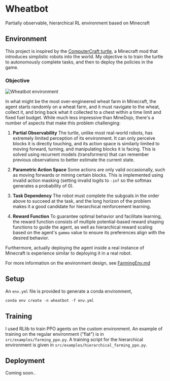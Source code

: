 # Wheatbot

Partially observable, hierarchical RL environment based on Minecraft

## Environment

This project is inspired by the [ComputerCraft turtle](https://www.computercraft.info/wiki/Turtle), a
Minecraft mod that introduces simplistic robots into the world. My objective is to train the turtle
to autonomously complete tasks, and then to deploy the policies in the game.

### Objective

![Wheatbot environment](https://user-images.githubusercontent.com/38408451/229688875-696af56c-64de-41c8-8644-a0c79260e6ff.png)

In what might be the most over-engineered wheat farm in Minecraft, the agent starts randomly on a wheat farm,
and it must navigate to the wheat, collect it, and bring back what it collected to a chest within a time limit
and fixed fuel budget. While much less impressive than MineDojo, there's a number of aspects that make this problem challenging:

1. **Partial Observability** The turtle, unlike most real-world robots, has extremely limited perception of its environment. It can only perceive blocks it is directly touching, and its action space is similarly limited to moving forward, turning, and manipulating blocks it is facing. This is solved using recurrent models (transformers) that can remember previous observations to better estimate the current state.

2. **Parametric Action Space** Some actions are only valid occasionally, such as moving forwards or mining certain blocks. This is implemented using invalid action masking (setting invalid logits to `-inf` so the softmax generates a probability of 0).

3. **Task Dependency** The robot must complete the subgoals in the order above to succeed at the task, and the long horizon of the problem makes it a good candidate for hierarchical reinforcement learning.

4. **Reward Function** To guarantee optimal behavior and facilitate learning, the reward function consists of multiple potential-based reward shaping functions to guide the agent, as well as hierarchical reward scaling based on the agent's `gamma` value to ensure its preferences align with the desired behavior.

Furthermore, actually deploying the agent inside a real instance of Minecraft is experience similar to deploying it in a real robot.

For more information on the environment design, see [FarmingEnv.md](farmingenv.md)

## Setup

An `env.yml` file is provided to generate a conda environment,

```python
conda env create -n wheatbot -f env.yml
```

## Training

I used RLlib to train PPO agents on the custom environment. An example of training on the regular environment ("flat") is in `src/examples/farming_ppo.py`. A training script for the hierarchical environment is given in
`src/examples/hierarchical_farming_ppo.py`.

## Deployment

Coming soon..
